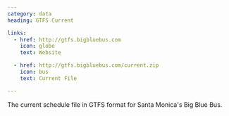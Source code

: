 ```yaml
---
category: data
heading: GTFS Current

links:
  - href: http://gtfs.bigbluebus.com
    icon: globe
    text: Website

  - href: http://gtfs.bigbluebus.com/current.zip
    icon: bus
    text: Current File

---
```


The current schedule file in GTFS format for Santa Monica's Big Blue Bus.